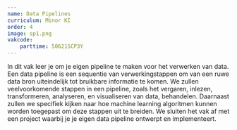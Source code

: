 ```yaml
---
name: Data Pipelines
curriculum: Minor KI
order: 4
image: sp1.png
vakcode:
    parttime: 50621SCP3Y
---
```


In dit vak leer je om je eigen pipeline te maken voor het verwerken van data. Een data pipeline is een sequentie van verwerkingstappen om van een ruwe data bron uiteindelijk tot bruikbare informatie te komen. We zullen veelvoorkomende stappen in een pipeline, zoals het vergaren, inlezen, transformeren, analyseren, en visualiseren van data, behandelen. Daarnaast zullen we specifiek kijken naar hoe machine learning algoritmen kunnen worden toegepast om deze stappen uit te breiden. We sluiten het vak af met een project waarbij je je eigen data pipeline ontwerpt en implementeert.